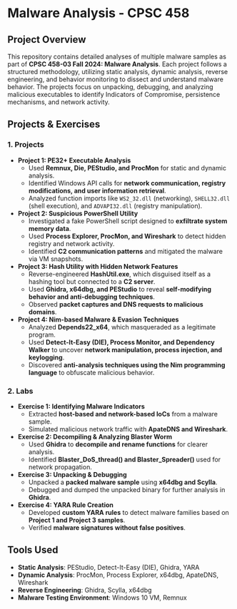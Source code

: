 # Malware Analysis - CPSC 458

## Project Overview

This repository contains detailed analyses of multiple malware samples as part of **CPSC 458-03 Fall 2024: Malware Analysis**. Each project follows a structured methodology, utilizing static analysis, dynamic analysis, reverse engineering, and behavior monitoring to dissect and understand malware behavior. The projects focus on unpacking, debugging, and analyzing malicious executables to identify Indicators of Compromise, persistence mechanisms, and network activity.

## **Projects & Exercises**
### **1. Projects**
- **Project 1: PE32+ Executable Analysis**
  - Used **Remnux, Die, PEStudio, and ProcMon** for static and dynamic analysis.
  - Identified Windows API calls for **network communication, registry modifications, and user information retrieval**.
  - Analyzed function imports like `WS2_32.dll` (networking), `SHELL32.dll` (shell execution), and `ADVAPI32.dll` (registry manipulation).
- **Project 2: Suspicious PowerShell Utility**
  - Investigated a fake PowerShell script designed to **exfiltrate system memory data**.
  - Used **Process Explorer, ProcMon, and Wireshark** to detect hidden registry and network activity.
  - Identified **C2 communication patterns** and mitigated the malware via VM snapshots.
- **Project 3: Hash Utility with Hidden Network Features**
  - Reverse-engineered **HashUtil.exe**, which disguised itself as a hashing tool but connected to a **C2 server**.
  - Used **Ghidra, x64dbg, and PEStudio** to reveal **self-modifying behavior and anti-debugging techniques**.
  - Observed **packet captures and DNS requests to malicious domains**.
- **Project 4: Nim-based Malware & Evasion Techniques**
  - Analyzed **Depends22_x64**, which masqueraded as a legitimate program.
  - Used **Detect-It-Easy (DIE), Process Monitor, and Dependency Walker** to uncover **network manipulation, process injection, and keylogging**.
  - Discovered **anti-analysis techniques using the Nim programming language** to obfuscate malicious behavior.

### **2. Labs**
- **Exercise 1: Identifying Malware Indicators**
  - Extracted **host-based and network-based IoCs** from a malware sample.
  - Simulated malicious network traffic with **ApateDNS and Wireshark**.
- **Exercise 2: Decompiling & Analyzing Blaster Worm**
  - Used **Ghidra** to **decompile and rename functions** for clearer analysis.
  - Identified **Blaster_DoS_thread() and Blaster_Spreader()** used for network propagation.
- **Exercise 3: Unpacking & Debugging**
  - Unpacked a **packed malware sample** using **x64dbg and Scylla**.
  - Debugged and dumped the unpacked binary for further analysis in **Ghidra**.
- **Exercise 4: YARA Rule Creation**
  - Developed **custom YARA rules** to detect malware families based on **Project 1 and Project 3 samples**.
  - Verified **malware signatures without false positives**.

## **Tools Used**
- **Static Analysis**: PEStudio, Detect-It-Easy (DIE), Ghidra, YARA
- **Dynamic Analysis**: ProcMon, Process Explorer, x64dbg, ApateDNS, Wireshark
- **Reverse Engineering**: Ghidra, Scylla, x64dbg
- **Malware Testing Environment**: Windows 10 VM, Remnux
